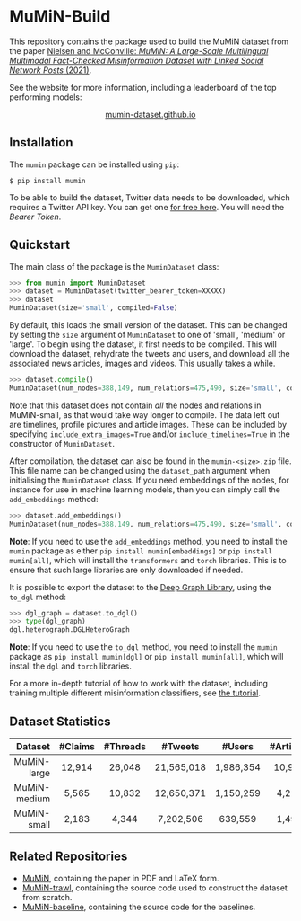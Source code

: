# MuMiN-Build
This repository contains the package used to build the MuMiN dataset from the
paper [Nielsen and McConville: _MuMiN: A Large-Scale Multilingual Multimodal
Fact-Checked Misinformation Dataset with Linked Social Network Posts_
(2021)](https://openreview.net/forum?id=sOLdMFkQe7).

See the website for more information, including a leaderboard of the top
performing models:

<center>
    <a href="https://mumin-dataset.github.io/">mumin-dataset.github.io</a>
</center>


## Installation
The `mumin` package can be installed using `pip`:
```shell
$ pip install mumin
```

To be able to build the dataset, Twitter data needs to be downloaded, which
requires a Twitter API key. You can get one
[for free here](https://developer.twitter.com/en/portal/dashboard). You will
need the _Bearer Token_.


## Quickstart
The main class of the package is the `MuminDataset` class:
```python
>>> from mumin import MuminDataset
>>> dataset = MuminDataset(twitter_bearer_token=XXXXX)
>>> dataset
MuminDataset(size='small', compiled=False)
```

By default, this loads the small version of the dataset. This can be changed by
setting the `size` argument of `MuminDataset` to one of 'small', 'medium' or
'large'. To begin using the dataset, it first needs to be compiled. This will
download the dataset, rehydrate the tweets and users, and download all the
associated news articles, images and videos. This usually takes a while.
```python
>>> dataset.compile()
MuminDataset(num_nodes=388,149, num_relations=475,490, size='small', compiled=True)
```

Note that this dataset does not contain _all_ the nodes and relations in
MuMiN-small, as that would take way longer to compile. The data left out are
timelines, profile pictures and article images. These can be included by
specifying `include_extra_images=True` and/or `include_timelines=True` in the
constructor of `MuminDataset`.

After compilation, the dataset can also be found in the `mumin-<size>.zip`
file. This file name can be changed using the `dataset_path` argument when
initialising the `MuminDataset` class. If you need embeddings of the nodes, for
instance for use in machine learning models, then you can simply call the
`add_embeddings` method:
```python
>>> dataset.add_embeddings()
MuminDataset(num_nodes=388,149, num_relations=475,490, size='small', compiled=True)
```

**Note**: If you need to use the `add_embeddings` method, you need to install
the `mumin` package as either `pip install mumin[embeddings]` or `pip install
mumin[all]`, which will install the `transformers` and `torch` libraries. This
is to ensure that such large libraries are only downloaded if needed.

It is possible to export the dataset to the
[Deep Graph Library](https://www.dgl.ai/), using the `to_dgl` method:
```python
>>> dgl_graph = dataset.to_dgl()
>>> type(dgl_graph)
dgl.heterograph.DGLHeteroGraph
```

**Note**: If you need to use the `to_dgl` method, you need to install the
`mumin` package as `pip install mumin[dgl]` or `pip install mumin[all]`, which
will install the `dgl` and `torch` libraries.

For a more in-depth tutorial of how to work with the dataset, including
training multiple different misinformation classifiers, see [the
tutorial](https://colab.research.google.com/drive/1Kz0EQtySYQTo1ui8F2KZ6ERneZVf5TIN).


## Dataset Statistics

| Dataset | #Claims | #Threads | #Tweets | #Users | #Articles | #Images | #Languages | %Misinfo |
| ---: | :---: | :---: | :---: | :---: | :---: | :---: | :---: | :---: |
| MuMiN-large | 12,914 | 26,048 | 21,565,018 | 1,986,354 | 10,920 | 6,573 | 41 | 94.57% |
| MuMiN-medium | 5,565 | 10,832 | 12,650,371 | 1,150,259 | 4,212 | 2,510 | 37 | 94.07% |
| MuMiN-small | 2,183 | 4,344 | 7,202,506 | 639,559 | 1,497 | 1,036 | 35 | 92.87% |


## Related Repositories
- [MuMiN](https://github.com/CLARITI-REPHRAIN/mumin), containing the
  paper in PDF and LaTeX form.
- [MuMiN-trawl](https://github.com/CLARITI-REPHRAIN/mumin-trawl),
  containing the source code used to construct the dataset from scratch.
- [MuMiN-baseline](https://github.com/CLARITI-REPHRAIN/mumin-baseline),
  containing the source code for the baselines.
